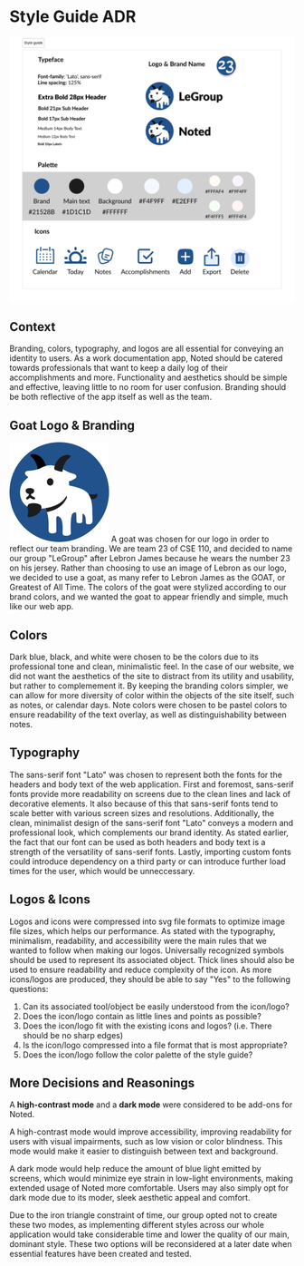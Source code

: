 # Style Guide ADR

![Style Guide](../branding/style-guide.png)

## Context

Branding, colors, typography, and logos are all essential for conveying an identity to users. As a work documentation app, Noted should be catered towards professionals that want to keep a daily log of their accomplishments and more. Functionality and aesthetics should be simple and effective, leaving little to no room for user confusion. Branding should be both reflective of the app itself as well as the team.

## Goat Logo & Branding

![Brand logo](../../src/assets/icons/brand-logo.svg)
A goat was chosen for our logo in order to reflect our team branding. We are team 23 of CSE 110, and decided to name our group "LeGroup" after Lebron James because he wears the number 23 on his jersey. Rather than choosing to use an image of Lebron as our logo, we decided to use a goat, as many refer to Lebron James as the GOAT, or Greatest of All Time. The colors of the goat were stylized according to our brand colors, and we wanted the goat to appear friendly and simple, much like our web app.

## Colors

Dark blue, black, and white were chosen to be the colors due to its professional tone and clean, minimalistic feel. In the case of our website, we did not want the aesthetics of the site to distract from its utility and usability, but rather to complemement it. By keeping the branding colors simpler, we can allow for more diversity of color within the objects of the site itself, such as notes, or calendar days. Note colors were chosen to be pastel colors to ensure readability of the text overlay, as well as distinguishability between notes.

## Typography

The sans-serif font "Lato" was chosen to represent both the fonts for the headers and body text of the web application. First and foremost, sans-serif fonts provide more readability on screens due to the clean lines and lack of decorative elements. It also because of this that sans-serif fonts tend to scale better with various screen sizes and resolutions. Additionally, the clean, minimalist design of the sans-serif font "Lato" conveys a modern and professional look, which complements our brand identity. As stated earlier, the fact that our font can be used as both headers and body text is a strength of the versatility of sans-serif fonts. Lastly, importing custom fonts could introduce dependency on a third party or can introduce further load times for the user, which would be unneccessary.

## Logos & Icons

Logos and icons were compressed into svg file formats to optimize image file sizes, which helps our performance. As stated with the typography, minimalism, readability, and accessibility were the main rules that we wanted to follow when making our logos. Universally recognized symbols should be used to represent its associated object. Thick lines should also be used to ensure readability and reduce complexity of the icon. As more icons/logos are produced, they should be able to say "Yes" to the following questions:

1. Can its associated tool/object be easily understood from the icon/logo?
2. Does the icon/logo contain as little lines and points as possible?
3. Does the icon/logo fit with the existing icons and logos? (i.e. There should be no sharp edges)
4. Is the icon/logo compressed into a file format that is most appropriate?
5. Does the icon/logo follow the color palette of the style guide?

## More Decisions and Reasonings

A **high-contrast mode** and a **dark mode** were considered to be add-ons for Noted.

A high-contrast mode would improve accessibility, improving readability for users with visual impairments, such as low vision or color blindness. This mode would make it easier to distinguish between text and background.

A dark mode would help reduce the amount of blue light emitted by screens, which would minimize eye strain in low-light environments, making extended usage of Noted more comfortable. Users may also simply opt for dark mode due to its moder, sleek aesthetic appeal and comfort.

Due to the iron triangle constraint of time, our group opted not to create these two modes, as implementing different styles across our whole application would take considerable time and lower the quality of our main, dominant style. These two options will be reconsidered at a later date when essential features have been created and tested.
